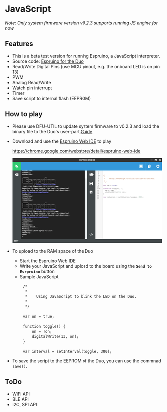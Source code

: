 # JavaScript

*Note: Only system firmware version v0.2.3 supports running JS engine for now*

## Features

* This is a beta test version for running Espruino, a JavaScript interpreter.
* Source code: [Espruino for the Duo](https://github.com/redbear/Espruino).
* Read/Write Digital Pins (use MCU pinout, e.g. the onboard LED is on pin 13)
* PWM
* Analog Read/Write
* Watch pin interrupt
* Timer
* Save script to internal flash (EEPROM)


## How to play

* Please use DFU-UTIL to update system firmware to v0.2.3 and load the binary file to the Duo's user-part.[Guide](https://github.com/redbear/Duo/blob/master/firmware/README.md)

* Download and use the [Espruino Web IDE](https://chrome.google.com/webstore/detail/espruino-web-ide) to play

	https://chrome.google.com/webstore/detail/espruino-web-ide

	![image](espruino_web_ide.png)

* To upload to the RAM space of the Duo

	* Start the Espruino Web IDE
	* Write your JavaScript and upload to the board using the **`Send to Esrpruino`** button
	* Sample JavaScript
	
```			
		/*
 		 *
 		 *    Using JavaScript to blink the LED on the Duo.
 		 *
		 */

		var on = true;

		function toggle() {
  			on = !on;
  			digitalWrite(13, on);
		}

		var interval = setInterval(toggle, 300);
```

* To save the script to the EEPROM of the Duo, you can use the commnad `save()`.


## ToDo

* WiFi API
* BLE API
* I2C, SPI API

